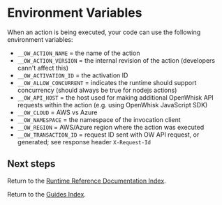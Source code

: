 # Environment Variables

When an action is being executed, your code can use the following environment variables:

* `__OW_ACTION_NAME` = the name of the action
* `__OW_ACTION_VERSION` = the internal revision of the action (developers cann't affect this)
* `__OW_ACTIVATION_ID` = the activation ID
* `__OW_ALLOW_CONCURRENT` = indicates the runtime should support concurrency (should always be true for nodejs actions)
* `__OW_API_HOST` = the host used for making additional OpenWhisk API requests within the action (e.g. using OpenWhisk JavaScript SDK)
* `__OW_CLOUD` = AWS vs Azure
* `__OW_NAMESPACE` = the namespace of the invocation client
* `__OW_REGION` = AWS/Azure region where the action was executed
* `__OW_TRANSACTION_ID` = request ID sent with OW API request, or generated; see response header `X-Request-Id`

## Next steps

Return to the [Runtime Reference Documentation Index](index.md).

Return to the [Guides Index](../../guides_index.md).

